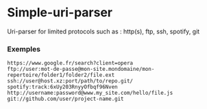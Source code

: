 # Simple-uri-parser

Uri-parser for limited protocols such as : http(s), ftp, ssh, spotify, git

### Exemples

```
https://www.google.fr/search?client=opera
ftp://user:mot-de-passe@mon-site.mondomaine/mon-repertoire/folder1/folder2/file.ext
ssh://user@host.xz:port/path/to/repo.git/
spotify:track:6xUy203RnyyOfbqf96Nven
http://username:password@www.my_site.com/hello/file.js
git://github.com/user/project-name.git
```
